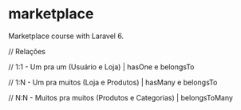 # marketplace
 Marketplace course with Laravel 6.
 
 // Relações 
 
 // 1:1 - Um pra um (Usuário e Loja) | hasOne e belongsTo 
 
 // 1:N - Um pra muitos (Loja e Produtos) | hasMany e belongsTo 
 
 // N:N - Muitos pra muitos (Produtos e Categorias) | belongsToMany 
